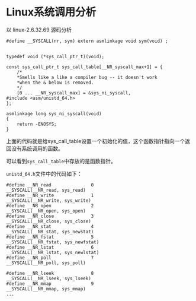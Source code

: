 # Linux系统调用分析


以 linux-2.6.32.69 源码分析


```
#define __SYSCALL(nr, sym) extern asmlinkage void sym(void) ;


typedef void (*sys_call_ptr_t)(void);

const sys_call_ptr_t sys_call_table[__NR_syscall_max+1] = {
	/*
	*Smells like a like a compiler bug -- it doesn't work
	*when the & below is removed.
	*/
	[0 ... __NR_syscall_max] = &sys_ni_syscall,
#include <asm/unistd_64.h>
};
```

```
asmlinkage long sys_ni_syscall(void)
{
	return -ENOSYS;
}
```

上面的代码就是给sys_call_table设置一个初始化的值，这个函数指针指向一个返回没有系统调用的函数。


可以看到`sys_call_table`中存放的是函数指针。

`unistd_64.h`文件中的代码如下：

```
#define __NR_read				0
__SYSCALL(__NR_read, sys_read)
#define __NR_write				1
__SYSCALL(__NR_write, sys_write)
#define __NR_open				2
__SYSCALL(__NR_open, sys_open)
#define __NR_close				3
__SYSCALL(__NR_close, sys_close)
#define __NR_stat				4
__SYSCALL(__NR_stat, sys_newstat)
#define __NR_fstat				5
__SYSCALL(__NR_fstat, sys_newfstat)
#define __NR_lstat				6
__SYSCALL(__NR_lstat, sys_newlstat)
#define __NR_poll				7
__SYSCALL(__NR_poll, sys_poll)

#define __NR_lseek				8
__SYSCALL(__NR_lseek, sys_lseek)
#define __NR_mmap				9
__SYSCALL(__NR_mmap, sys_mmap)
...
```